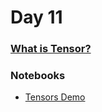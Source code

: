 # Day 11

### [What is Tensor?](https://www.youtube.com/watch?v=vVhD2EyS41Y&list=PLKnIA16_Rmvbr7zKYQuBfsVkjoLcJgxHH&index=11)

### Notebooks
- [Tensors Demo](./tensors-demo.ipynb)